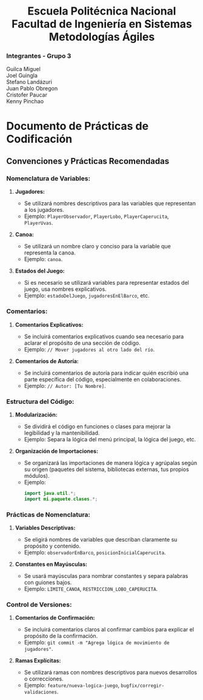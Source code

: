 <h1 align="center">
    Escuela Politécnica Nacional<br>
    Facultad de Ingeniería en Sistemas<br>
    Metodologías Ágiles<br>
</h1>

### Integrantes - Grupo 3

Guilca Miguel  
Joel Guingla  
Stefano Landázuri  
Juan Pablo Obregon  
Cristofer Paucar  
Kenny Pinchao

# Documento de Prácticas de Codificación

## Convenciones y Prácticas Recomendadas

### Nomenclatura de Variables:

1. **Jugadores:**
   - Se utilizará nombres descriptivos para las variables que representan a los jugadores.
   - Ejemplo: `PlayerObservador`, `PlayerLobo`, `PlayerCaperucita`, `PlayerUvas`.

2. **Canoa:**
   - Se utilizará un nombre claro y conciso para la variable que representa la canoa.
   - Ejemplo: `canoa`.

3. **Estados del Juego:**
   - Si es necesario se utilizará variables para representar estados del juego, usa nombres explicativos.
   - Ejemplo: `estadoDelJuego`, `jugadoresEnElBarco`, etc.

### Comentarios:

1. **Comentarios Explicativos:**
   - Se incluirá comentarios explicativos cuando sea necesario para aclarar el propósito de una sección de código.
   - Ejemplo: `// Mover jugadores al otro lado del río`.

2. **Comentarios de Autoría:**
   - Se incluirá comentarios de autoría para indicar quién escribió una parte específica del código, especialmente en colaboraciones.
   - Ejemplo: `// Autor: [Tu Nombre]`.

### Estructura del Código:

1. **Modularización:**
   - Se dividirá el código en funciones o clases para mejorar la legibilidad y la mantenibilidad.
   - Ejemplo: Separa la lógica del menú principal, la lógica del juego, etc.

2. **Organización de Importaciones:**
   - Se organizará las importaciones de manera lógica y agrúpalas según su origen (paquetes del sistema, bibliotecas externas, tus propios módulos).
   - Ejemplo:
     ```java
     import java.util.*;
     import mi.paquete.clases.*;
     ```

### Prácticas de Nomenclatura:

1. **Variables Descriptivas:**
   - Se eligirá nombres de variables que describan claramente su propósito y contenido.
   - Ejemplo: `observadorEnBarco`, `posicionInicialCaperucita`.

2. **Constantes en Mayúsculas:**
   - Se usará mayúsculas para nombrar constantes y separa palabras con guiones bajos.
   - Ejemplo: `LIMITE_CANOA`, `RESTRICCION_LOBO_CAPERUCITA`.

### Control de Versiones:

1. **Comentarios de Confirmación:**
   - Se incluirá comentarios claros al confirmar cambios para explicar el propósito de la confirmación.
   - Ejemplo: `git commit -m "Agrega lógica de movimiento de jugadores"`.

2. **Ramas Explícitas:**
   - Se utilizará ramas con nombres descriptivos para nuevos desarrollos o correcciones.
   - Ejemplo: `feature/nueva-logica-juego`, `bugfix/corregir-validaciones`.
